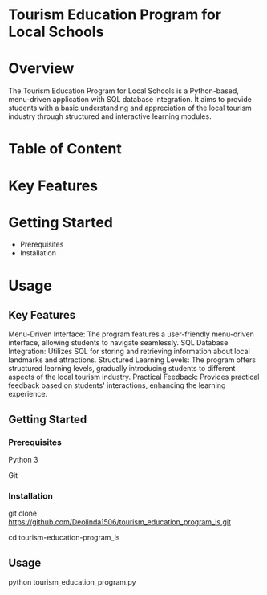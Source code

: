 # **Tourism Education Program for Local Schools**

# **Overview**

The Tourism Education Program for Local Schools is a Python-based, menu-driven application with SQL database integration. It aims to provide students with a basic understanding and appreciation of the local tourism industry through structured and interactive learning modules.


# **Table of Content** 

# Key Features 
# Getting Started
- Prerequisites
- Installation
# Usage


## **Key Features** 

Menu-Driven Interface: The program features a user-friendly menu-driven interface, allowing students to navigate seamlessly.
SQL Database Integration: Utilizes SQL for storing and retrieving information about local landmarks and attractions.
Structured Learning Levels: The program offers structured learning levels, gradually introducing students to different aspects of the local tourism industry.
Practical Feedback: Provides practical feedback based on students' interactions, enhancing the learning experience.

## **Getting Started**

### Prerequisites

Python 3

Git

### Installation

git clone <https://github.com/Deolinda1506/tourism_education_program_ls.git>

   cd tourism-education-program_ls

   ## **Usage**

   python tourism_education_program.py


   





